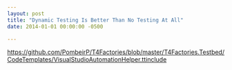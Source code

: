 ```yaml
---
layout: post
title: "Dynamic Testing Is Better Than No Testing At All"
date: 2014-01-01 00:00:00 -0500

---
```


https://github.com/PombeirP/T4Factories/blob/master/T4Factories.Testbed/CodeTemplates/VisualStudioAutomationHelper.ttinclude

